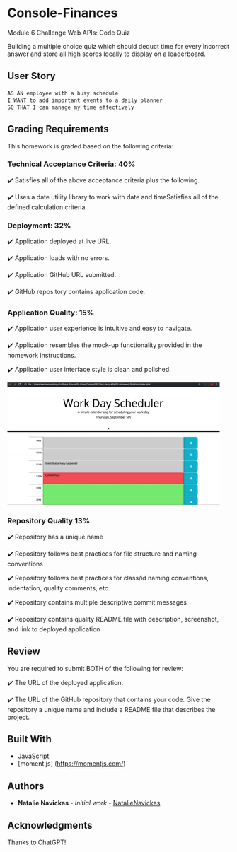 # Console-Finances
Module 6 Challenge Web APIs: Code Quiz

Building a multiple choice quiz which should deduct time for every incorrect answer and store all high scores locally to display on a leaderboard.

## User Story

```
AS AN employee with a busy schedule
I WANT to add important events to a daily planner
SO THAT I can manage my time effectively
```

## Grading Requirements

This homework is graded based on the following criteria: 

### Technical Acceptance Criteria: 40%

✔️ Satisfies all of the above acceptance criteria plus the following.

✔️ Uses a date utility library to work with date and timeSatisfies all of the defined calculation criteria.

### Deployment: 32%

✔️ Application deployed at live URL.

✔️ Application loads with no errors.

✔️ Application GitHub URL submitted.

✔️ GitHub repository contains application code.

### Application Quality: 15%

✔️ Application user experience is intuitive and easy to navigate.

✔️ Application resembles the mock-up functionality provided in the homework instructions.

✔️ Application user interface style is clean and polished.

![application guidance from homework instructions](05-third-party-apis-homework-demo.gif)

### Repository Quality 13%

✔️ Repository has a unique name

✔️ Repository follows best practices for file structure and naming conventions

✔️ Repository follows best practices for class/id naming conventions, indentation, quality comments, etc.

✔️ Repository contains multiple descriptive commit messages

✔️ Repository contains quality README file with description, screenshot, and link to deployed application

## Review

You are required to submit BOTH of the following for review:

✔️ The URL of the deployed application.

✔️ The URL of the GitHub repository that contains your code. Give the repository a unique name and include a README file that describes the project.

## Built With

* [JavaScript](https://www.javascript.com/)
* [moment.js] (https://momentjs.com/)

## Authors

* **Natalie Navickas** - *Initial work* - [NatalieNavickas](https://github.com/NNavickas)

## Acknowledgments
Thanks to ChatGPT!
